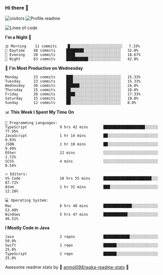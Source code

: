 ### Hi there 👋  
![visitors](https://visitor-badge.laobi.icu/badge?page_id=leverglowh) ![Profile readme](https://github.com/leverglowh/leverglowh/workflows/Profile%20readme/badge.svg?branch=master)

<!--START_SECTION:waka-->
![Lines of code](https://img.shields.io/badge/From%20Hello%20World%20I%27ve%20Written-18845%20lines%20of%20code-blue)

**I'm a Night 🦉** 

```text
🌞 Morning    11 commits     █░░░░░░░░░░░░░░░░░░░░░░░░   7.33% 
🌆 Daytime    48 commits     ████████░░░░░░░░░░░░░░░░░   32.0% 
🌃 Evening    28 commits     ████░░░░░░░░░░░░░░░░░░░░░   18.67% 
🌙 Night      63 commits     ██████████░░░░░░░░░░░░░░░   42.0%

```
📅 **I'm Most Productive on Wednesday** 

```text
Monday       23 commits     ███░░░░░░░░░░░░░░░░░░░░░░   15.33% 
Tuesday      23 commits     ███░░░░░░░░░░░░░░░░░░░░░░   15.33% 
Wednesday    36 commits     ██████░░░░░░░░░░░░░░░░░░░   24.0% 
Thursday     15 commits     ██░░░░░░░░░░░░░░░░░░░░░░░   10.0% 
Friday       26 commits     ████░░░░░░░░░░░░░░░░░░░░░   17.33% 
Saturday     15 commits     ██░░░░░░░░░░░░░░░░░░░░░░░   10.0% 
Sunday       12 commits     ██░░░░░░░░░░░░░░░░░░░░░░░   8.0%

```


📊 **This Week I Spent My Time On** 

```text
💬 Programming Languages: 
TypeScript               9 hrs 42 mins       ███████████████████░░░░░░   77.95% 
JavaScript               1 hr 14 mins        ██░░░░░░░░░░░░░░░░░░░░░░░   9.93% 
JSON                     1 hr 10 mins        ██░░░░░░░░░░░░░░░░░░░░░░░   9.49% 
Other                    12 mins             ░░░░░░░░░░░░░░░░░░░░░░░░░   1.72% 
SCSS                     4 mins              ░░░░░░░░░░░░░░░░░░░░░░░░░   0.54%

🔥 Editors: 
VS Code                  10 hrs 55 mins      ██████████████████████░░░   87.72% 
Atom                     1 hr 31 mins        ███░░░░░░░░░░░░░░░░░░░░░░   12.28%

💻 Operating System: 
Mac                      6 hrs 40 mins       █████████████░░░░░░░░░░░░   53.49% 
Windows                  5 hrs 47 mins       ███████████░░░░░░░░░░░░░░   46.51%

```

**I Mostly Code in Java** 

```text
Java                     2 repos             ████████████░░░░░░░░░░░░░   50.0% 
Swift                    1 repo              ██████░░░░░░░░░░░░░░░░░░░   25.0% 
TypeScript               1 repo              ██████░░░░░░░░░░░░░░░░░░░   25.0%

```



<!--END_SECTION:waka-->


Awesome readme stats by :star2: [anmol098/waka-readme-stats](https://github.com/anmol098/waka-readme-stats) :star2:
